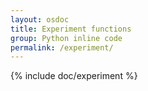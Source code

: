 ```yaml
---
layout: osdoc
title: Experiment functions
group: Python inline code
permalink: /experiment/
---
```


{% include doc/experiment %}
